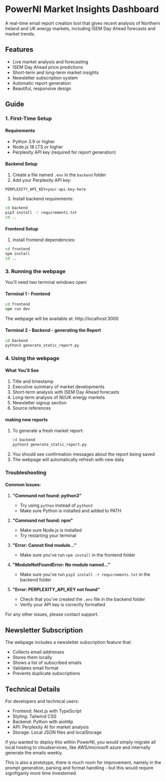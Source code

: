 # PowerNI Market Insights Dashboard

A real-time email report creation tool that gives recent analysis of Northern Ireland and UK energy markets, including ISEM Day Ahead forecasts and market trends.

## Features

- Live market analysis and forecasting
- ISEM Day Ahead price predictions
- Short-term and long-term market insights
- Newsletter subscription system
- Automatic report generation
- Beautiful, responsive design

## Guide

### 1. First-Time Setup

#### Requirements
- Python 3.9 or higher
- Node.js 18 LTS or higher
- Perplexity API key (required for report generation)



#### Backend Setup
1. Create a file named `.env` in the `backend` folder
2. Add your Perplexity API key:
```
PERPLEXITY_API_KEY=your-api-key-here
```
3. Install backend requirements:
```bash
cd backend
pip3 install -r requirements.txt
cd ..
```

#### Frontend Setup
1. Install frontend dependencies:
```bash
cd frontend
npm install
cd ..
```

### 3. Running the webpage

You'll need two terminal windows open:

#### Terminal 1 - Frontend
```bash
cd frontend
npm run dev
```
The webpage will be available at: http://localhost:3000

#### Terminal 2 - Backend - generating the Report
```bash
cd backend
python3 generate_static_report.py
```

### 4. Using the webpage

#### What You'll See
1. Title and timestamp
2. Executive summary of market developments
3. Short-term analysis with ISEM Day Ahead forecasts
4. Long-term analysis of NI/UK energy markets
5. Newsletter signup section
6. Source references

#### making new reports
1. To generate a fresh market report:
   ```bash
   cd backend
   python3 generate_static_report.py
   ```
2. You should see confirmation messages about the report being saved
3. The webpage will automatically refresh with new data

### Troubleshooting

#### Common Issues:

1. **"Command not found: python3"**
   - Try using `python` instead of `python3`
   - Make sure Python is installed and added to PATH

2. **"Command not found: npm"**
   - Make sure Node.js is installed
   - Try restarting your terminal

3. **"Error: Cannot find module..."**
   - Make sure you've run `npm install` in the frontend folder

4. **"ModuleNotFoundError: No module named..."**
   - Make sure you've run `pip3 install -r requirements.txt` in the backend folder

5. **"Error: PERPLEXITY_API_KEY not found"**
   - Check that you've created the `.env` file in the backend folder
   - Verify your API key is correctly formatted

For any other issues, please contact support.

## Newsletter Subscription

The webpage includes a newsletter subscription feature that:
- Collects email addresses
- Stores them locally
- Shows a list of subscribed emails
- Validates email format
- Prevents duplicate subscriptions

## Technical Details

For developers and technical users:

- Frontend: Next.js with TypeScript
- Styling: Tailwind CSS
- Backend: Python with aiohttp
- API: Perplexity AI for market analysis
- Storage: Local JSON files and localStorage

if you wanted to deploy this within PowerNI, you would simply migrate all local hosting to cloudservices, like AWS/microsoft azure
and internally generate the emails weekly. 

This is also a prototype, there is much room for improvement, namely in the prompt generation, parsing and format handling - but this would require signifiganly more time investemed 